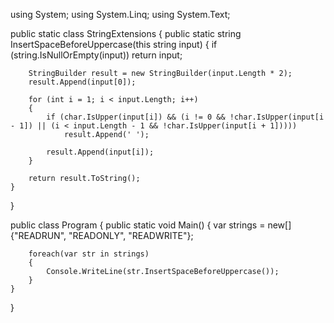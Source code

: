 using System;
using System.Linq;
using System.Text;

public static class StringExtensions
{
    public static string InsertSpaceBeforeUppercase(this string input)
    {
        if (string.IsNullOrEmpty(input))
            return input;

        StringBuilder result = new StringBuilder(input.Length * 2);
        result.Append(input[0]);

        for (int i = 1; i < input.Length; i++)
        {
            if (char.IsUpper(input[i]) && (i != 0 && !char.IsUpper(input[i - 1]) || (i < input.Length - 1 && !char.IsUpper(input[i + 1]))))
                result.Append(' ');

            result.Append(input[i]);
        }

        return result.ToString();
    }
}

public class Program
{
    public static void Main()
    {
        var strings = new[] {"READRUN", "READONLY", "READWRITE"};
        
        foreach(var str in strings)
        {
            Console.WriteLine(str.InsertSpaceBeforeUppercase());
        }
    }
}
